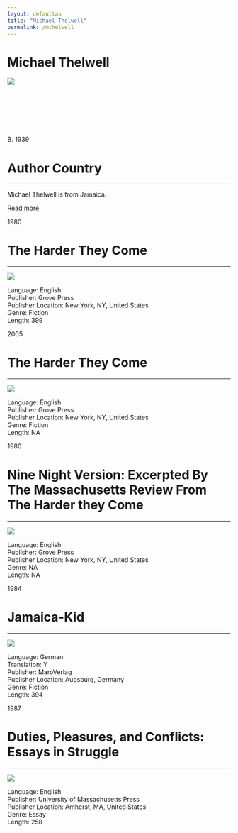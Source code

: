 ```yaml
---
layout: defaultau
title: "Michael Thelwell"
permalink: /mthelwell
---
```

<!-- partial:index.partial.html -->
<div class="content">
    <h1>Michael Thelwell</h1>
    <div class="quote">
        <div><img src="https://images.gr-assets.com/authors/1382538956p8/474878.jpg" class="logo"></div>
    </div>
    <div class="timeline">
        <div style="padding-bottom:100px;"></div>
        <div class="block">
            <div class="date right"><p class="right">B. 1939</p></div>
            <div class="dot"></div>
            <div class="left first">
                <h1>Author Country</h1><hr>
            <p>Michael Thelwell is from Jamaica.</p>
                <a href="https://en.wikipedia.org/wiki/Ekwueme_Michael_Thelwell" target="_blank">Read more</a>
            </div>
        </div>
        <div class="block">
            <div class="date left"><p class="left">1980</p></div>
            <div class="dot"></div>
            <div class="right">
                <h1>The Harder They Come</h1><hr>
                <p><img src="https://i.gr-assets.com/images/S/compressed.photo.goodreads.com/books/1408639788l/23006483.jpg"></p>
                <p>
                Language: English<br>
                Publisher: Grove Press<br>
                Publisher Location: New York, NY, United States<br>
                Genre: Fiction<br>
                Length: 399<br>
                </p>
            </div>
        </div>
        <div class="block">
            <div class="date left"><p class="left">2005</p></div>
            <div class="dot"></div>
            <div class="right">
                <h1>The Harder They Come</h1><hr>
                <p><img src="https://images.gr-assets.com/authors/1382538956p8/474878.jpg"></p>
                <p>
                Language: English<br>
                Publisher: Grove Press<br>
                Publisher Location: New York, NY, United States<br>
                Genre: Fiction<br>
                Length: NA<br>
                </p>
            </div>
        </div>
        <div class="block">
            <div class="date left"><p class="left">1980</p></div>
            <div class="dot"></div>
            <div class="right">
                <h1>Nine Night Version: Excerpted By The Massachusetts Review From The Harder they Come</h1><hr>
                <p><img src="https://images.gr-assets.com/authors/1382538956p8/474878.jpg"></p>
                <p>
                Language: English<br>
                Publisher: Grove Press<br>
                Publisher Location: New York, NY, United States<br>
                Genre: NA<br>
                Length: NA<br>
                </p>
            </div>
        </div>
        <div class="block">
            <div class="date left"><p class="left">1984</p></div>
            <div class="dot"></div>
            <div class="right">
                <h1>Jamaica-Kid</h1><hr>
                <p><img src="https://ia903400.us.archive.org/BookReader/BookReaderPreview.php?id=jamaicakidharder0000thel&subPrefix=jamaicakidharder0000thel&itemPath=/17/items/jamaicakidharder0000thel&server=ia903400.us.archive.org&page=leaf1&fail=preview&&scale=8&rotate=0"></p>
                <p>
                Language: German<br>
                Translation: Y<br>
                Publisher: MaroVerlag<br>
                Publisher Location: Augsburg, Germany<br>
                Genre: Fiction<br>
                Length: 394<br>
                </p>
            </div>
        </div>
        <div class="block">
            <div class="date left"><p class="left">1987</p></div>
            <div class="dot"></div>
            <div class="right">
                <h1>Duties, Pleasures, and Conflicts:  Essays in Struggle</h1><hr>
                <p><img src="https://i.gr-assets.com/images/S/compressed.photo.goodreads.com/books/1348317924l/1137426.jpg"></p>
                <p>
                Language: English<br>
                Publisher: University of Massachusetts Press<br>
                Publisher Location: Amherst, MA, United States<br>
                Genre: Essay<br>
                Length: 258<br>
                </p>
            </div>
        </div>


</div>
<!-- partial -->
  <script src='https://cdnjs.cloudflare.com/ajax/libs/jquery/3.1.1/jquery.min.js'></script><script  src="assets/js/authorscript.js"></script>           